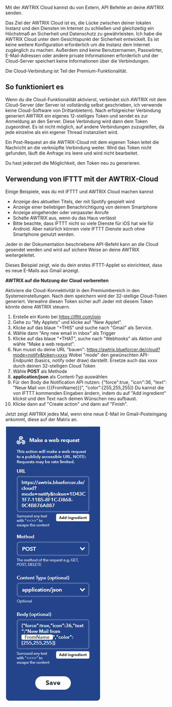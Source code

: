 Mit der AWTRIX Cloud kannst du von Extern, API Befehle an deine AWTRIX senden.  
  
Das Ziel der AWTRIX Cloud ist es, die Lücke zwischen deiner lokalen Instanz und den Diensten im Internet zu schließen und gleichzeitig ein Höchstmaß an Sicherheit und Datenschutz zu gewährleisten. Ich habe die AWTRIX Cloud unter dem Gesichtspunkt der Sicherheit entwickelt. Es ist keine weitere Konfiguration erforderlich um die Instanz dem Internet zugänglich zu machen. Außerdem sind keine Benutzernamen, Passwörter, E-Mail-Adressen oder andere private Informationen erforderlich und der Cloud-Server speichert keine Informationen über die Verbindungen.  
  
Die Cloud-Verbindung ist Teil der Premium-Funktionalität.

## So funktioniert es

Wenn du die Cloud-Funktionalität aktivierst, verbindet sich AWTRIX mit dem Cloud-Server (der Server ist vollständig selbst geschrieben, ich verwende keine Cloud-Software von Drittanbietern). Nach erfolgreicher Verbindung generiert AWTRIX ein eigenes 12-stelliges Token und sendet es zur Anmeldung an den Server. Diese Verbindung wird dann dem Token zugeordnet. Es ist nicht möglich, auf andere Verbindungen zuzugreifen, da jede einzelne als ein eigener Thread instanziiert wird.

Ein Post-Request an die AWTRIX-Cloud mit dem eigenen Token leitet die Nachricht an die verknüpfte Verbindung weiter. Wird das Token nicht gefunden, läuft die Anfrage ins leere und wird nicht bearbeitet.

Du hast jederzeit die Möglichkeit, den Token neu zu generieren. 


## Verwendung von IFTTT mit der AWTRIX-Cloud

Einige Beispiele, was du mit IFTTT und AWTRIX Cloud machen kannst

- Anzeige des aktuellen Titels, der mit Spotify gespielt wird
- Anzeige einer beliebigen Benachrichtigung von deinem Smartphone
- Anzeige eingehender oder verpasster Anrufe
- Schalte  AWTRIX aus, wenn du das Haus verlässt
- Bitte beachte, dass IFTTT nicht so viele Dienste für iOS hat wie für Android. Aber natürlich können viele IFTTT Dienste auch ohne Smartphone genutzt werden.


Jeder in der Dokumentation beschriebene API-Befehl kann an die Cloud gesendet werden und wird auf sichere Weise an deine AWTRIX weitergeleitet.

Dieses Beispiel zeigt, wie du dein erstes IFTTT-Applet so einrichtest, dass es neue E-Mails aus Gmail anzeigt.

**AWTRIX auf die Nutzung der Cloud vorbereiten**

Aktiviere die Cloud-Konnektivität in den Premiumbereich in den Systemeinstellungen.
Nach dem speichern wird der 32-stellige Cloud-Token generiert. Verwahre diesen Token sicher auf! Jeder mit diesem Token könnte deine AWTRIX steuern.

   1. Erstelle ein Konto bei https://ifttt.com/join
   2. Gehe zu "My Applets" und klicke auf "New Applet".
   3. Klicke auf das blaue "+THIS" und suche nach "Gmail" als Service.
   4. Wähle dann "Any new email in inbox" als Trigger
   5. Klicke auf das blaue "+THAT", suche nach "Webhooks" als Aktion und wähle "Make a web request".
   6. Nun musst du deine URL "bauen":
    https://awtrix.blueforcer.de/cloud?mode=notify&token=xxxx
    Wobei "mode" den gewünschten API-Endpunkt (basics, notify oder draw) darstellt. Ersetze auch das xxxx durch deinen 32-stelligen Cloud Token
   7. Wähle **POST** als Methode
   8. **application/json** als Content-Typ auswählen
   9. Für den Body die Notification API nutzen:
    {"force":true, "icon":36, "text": "Neue Mail von {{{FromName}}}", "color":[255,255,255]}
    Du kannst die von IFTTT kommenden Eingaben ändern, indem du auf "Add ingredient" klickst und den Text nach deinen Wünschen neu aufbaust.
   10. Klicke dann auf "Create action" und dann auf "Finish".

Jetzt zeigt AWTRIX jedes Mal, wenn eine neue E-Mail im Gmail-Posteingang ankommt, diese auf der Matrix an.

![AWTRIX Pro](..\assets\ifttt.png)